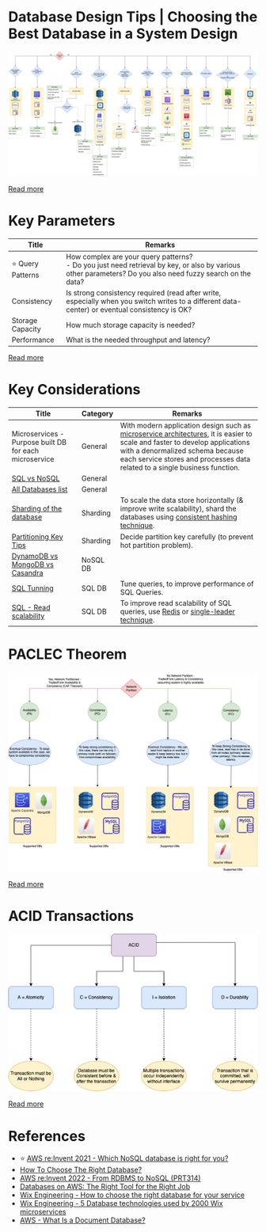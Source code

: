 # Database Design Tips | Choosing the Best Database in a System Design

![](DatabaseDesign.png)

[Read more](https://www.youtube.com/watch?v=cODCpXtPHbQ)

# Key Parameters

| Title                 | Remarks                                                                                                                                                        |
|-----------------------|----------------------------------------------------------------------------------------------------------------------------------------------------------------|
| :star: Query Patterns | How complex are your query patterns? <br/>- Do you just need retrieval by key, or also by various other parameters? Do you also need fuzzy search on the data? |
| Consistency           | Is strong consistency required (read after write, especially when you switch writes to a different data-center) or eventual consistency is OK?                 |
| Storage Capacity      | How much storage capacity is needed?                                                                                                                           |
| Performance           | What is the needed throughput and latency?                                                                                                                     |

[Read more](https://medium.com/wix-engineering/how-to-choose-the-right-database-for-your-service-97b1670c5632)

# Key Considerations

| Title                                                               | Category | Remarks                                                                                                                                                                                                                                                                         |
|---------------------------------------------------------------------|----------|---------------------------------------------------------------------------------------------------------------------------------------------------------------------------------------------------------------------------------------------------------------------------------|
| Microservices - Purpose built DB for each microservice              | General  | With modern application design such as [microservice architectures](../5_MicroServicesSOA/Readme.md), it is easier to scale and faster to develop applications with a denormalized schema because each service stores and processes data related to a single business function. |
| [SQL vs NoSQL](6_SQLvsNoSQL/Readme.md)                              | General  |                                                                                                                                                                                                                                                                                 |
| [All Databases list](All-DBs-List.md)                               | General  |                                                                                                                                                                                                                                                                                 |
| [Sharding of the database](3_PartitioningSharding/Readme.md)        | Sharding | To scale the data store horizontally (& improve write scalability), shard the databases using [consistent hashing technique](3_PartitioningSharding/ConsistentHashing.md).                                                                                                      |
| [Partitioning Key Tips](3_PartitioningSharding/PartitionKeyTips.md) | Sharding | Decide partition key carefully (to prevent hot partition problem).                                                                                                                                                                                                              |
| [DynamoDB vs MongoDB vs Casandra](DynamoDBVsMongoDBVsCasandra.md)   | NoSQL DB |                                                                                                                                                                                                                                                                                 |
| [SQL Tunning](7_SQL-Databases/SQLTuning.md)                         | SQL DB   | Tune queries, to improve performance of SQL Queries.                                                                                                                                                                                                                            |
| [SQL - Read scalability](7_SQL-Databases/ReadReplicaVsCache.md)     | SQL DB   | To improve read scalability of SQL queries, use [Redis](8_InMemory-Databases/Redis) or [single-leader technique](4_Consistency&Replication/SingleLeaderReplication.md).                                                                                                         |

# PACLEC Theorem

![](2_CAP&PACELCTheorems/PACELC_Diagram.drawio.png)

[Read more](2_CAP&PACELCTheorems/Readme.md)

# ACID Transactions

![](1_ACIDTransactions/assets/ACID_Property_DBMS.drawio.png)

[Read more](1_ACIDTransactions/Readme.md)

# References
- :star: [AWS re:Invent 2021 - Which NoSQL database is right for you?](https://www.youtube.com/watch?v=ivBaro-8PhI)
- [How To Choose The Right Database?](https://www.youtube.com/watch?v=kkeFE6iRfMM)
- [AWS re:Invent 2022 - From RDBMS to NoSQL (PRT314)](https://www.youtube.com/watch?v=eEENrNKxCdw)
- [Databases on AWS: The Right Tool for the Right Job](https://www.youtube.com/watch?v=WE8N5BU5MeI&t=3710s)
- [Wix Engineering - How to choose the right database for your service](https://medium.com/wix-engineering/how-to-choose-the-right-database-for-your-service-97b1670c5632)
- [Wix Engineering - 5 Database technologies used by 2000 Wix microservices](https://medium.com/wix-engineering/5-database-technologies-used-by-2000-wix-microservices-e4769638b8c3)
- [AWS - What Is a Document Database?](https://aws.amazon.com/nosql/document/)